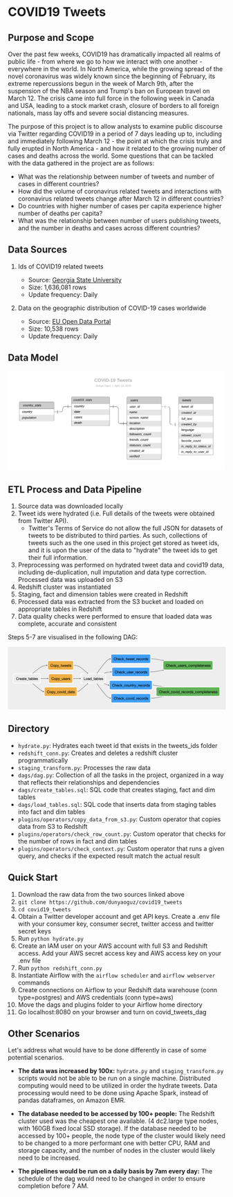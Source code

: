 # COVID19 Tweets

## Purpose and Scope

Over the past few weeks, COVID19 has dramatically impacted all realms of public life - from where we go to how we interact with one another - everywhere in the world. In North America, while the growing spread of the novel coronavirus was widely known since the beginning of February, its extreme repercussions begun in the week of March 9th, after the suspension of the NBA season and Trump's ban on European travel on March 12. The crisis came into full force in the following week in Canada and USA, leading to a stock market crash, closure of borders to all foreign nationals, mass lay offs and severe social distancing measures. 

The purpose of this project is to allow analysts to examine public discourse via Twitter regarding COVID19 in a period of 7 days leading up to, including and immediately following March 12 - the point at which the crisis truly and fully erupted in North America - and how it related to the growing number of cases and deaths across the world. Some questions that can be tackled with the data gathered in the project are as follows:

* What was the relationship between number of tweets and number of cases in different countries?
* How did the volume of coronavirus related tweets and interactions with coronavirus related tweets change after March 12 in different countries? 
* Do countries with higher number of cases per capita experience higher number of deaths per capita? 
* What was the relationship between number of users publishing tweets, and the number in deaths and cases across different countries?

## Data Sources

1. Ids of COVID19 related tweets 
    - Source: [Georgia State University](https://zenodo.org/record/3749360#.XpSyuS0ZPfY)
    - Size: 1,636,081 rows
    - Update frequency: Daily 

2. Data on the geographic distribution of COVID-19 cases worldwide
    - Source: [EU Open Data Portal](https://data.europa.eu/euodp/en/data/dataset/covid-19-coronavirus-data/resource/55e8f966-d5c8-438e-85bc-c7a5a26f4863)
    - Size: 10,538 rows
    - Update frequency: Daily 

## Data Model

![ERD](images/erd.png)

## ETL Process and Data Pipeline

1. Source data was downloaded locally 
2. Tweet ids were hydrated (i.e. Full details of the tweets were obtained from Twitter API). 
    - Twitter's Terms of Service do not allow the full JSON for datasets of tweets to be distributed to third parties. As such, collections of tweets such as the one used in this project get stored as tweet ids, and it is upon the user of the data to "hydrate" the tweet ids to get their full information.
3. Preprocessing was performed on hydrated tweet data and covid19 data, including de-duplication, null imputation and data type correction. Processed data was uploaded on S3 
4. Redshift cluster was instantiated 
5. Staging, fact and dimension tables were created in Redshift 
6. Processed data was extracted from the S3 bucket and loaded on appropriate tables in Redshift 
7. Data quality checks were performed to ensure that loaded data was complete, accurate and consistent

Steps 5-7 are visualised in the following DAG:

![DAG](images/pipeline.png)

## Directory

* `hydrate.py`: Hydrates each tweet id that exists in the tweets_ids folder
* `redshift_conn.py`: Creates and deletes a redshift cluster programmatically
* `staging_transform.py`: Processes the raw data
* `dags/dag.py`: Collection of all the tasks in the project, organized in a way that reflects their relationships and dependencies
* `dags/create_tables.sql`: SQL code that creates staging, fact and dim tables
* `dags/load_tables.sql`: SQL code that inserts data from staging tables into fact and dim tables
* `plugins/operators/copy_data_from_s3.py`: Custom operator that copies data from S3 to Redshift
* `plugins/operators/check_row_count.py`: Custom operator that checks for the number of rows in fact and dim tables
* `plugins/operators/check_context.py`: Custom operator that runs a given query, and checks if the expected result match the actual result

## Quick Start

1. Download the raw data from the two sources linked above
2. `git clone https://github.com/dunyaoguz/covid19_tweets`
3. `cd covid19_tweets`
4. Obtain a Twitter developer account and get API keys. Create a .env file with your consumer key, consumer secret, twitter access and twitter secret keys
5. Run `python hydrate.py`
6. Create an IAM user on your AWS account with full S3 and Redshift access. Add your AWS secret access key and AWS access key on your .env file
7. Run `python redshift_conn.py`
8. Instantiate Airflow with the `airflow scheduler` and `airflow webserver` commands
9. Create connections on Airflow to your Redshift data warehouse (conn type=postgres) and AWS credentials (conn type=aws)
10. Move the dags and plugins folder to your Airflow home directory
11. Go localhost:8080 on your browser and turn on covid_tweets_dag

## Other Scenarios

Let's address what would have to be done differently in case of some potential scenarios. 

* **The data was increased by 100x:** 
`hydrate.py` and `staging_transform.py` scripts would not be able to be run on a single machine. Distributed computing would need to be utilized in order the hydrate tweets. Data processing would need to be done using Apache Spark, instead of pandas dataframes, on Amazon EMR.

* **The database needed to be accessed by 100+ people:** 
The Redshift cluster used was the cheapest one available. (4 dc2.large type nodes, with 160GB fixed local SSD storage). If the database needed to be accessed by 100+ people, the node type of the cluster would likely need to be changed to a more performant one with better CPU, RAM and storage capacity, and the number of nodes in the cluster would likely need to be increased. 

* **The pipelines would be run on a daily basis by 7am every day:** 
The schedule of the dag would need to be changed in order to ensure completion before 7 AM. 
